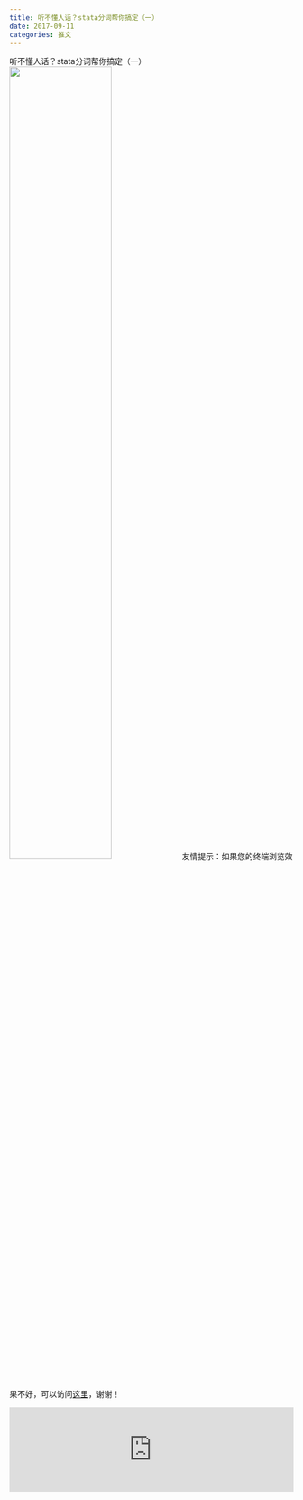 ```yaml
---
title: 听不懂人话？stata分词帮你搞定（一）
date: 2017-09-11
categories: 推文
---
```

听不懂人话？stata分词帮你搞定（一）
<img src="http://mmbiz.qpic.cn/mmbiz_jpg/ACviaWTBFxhbWFrRDFiaMxYnHoRNLVkLdKgosAjte4dH2bzDVibYewQ2mfN5FaqP34Vzdlq2PSCMHo0YQaplMNHXA/0?wx_fmt=jpeg" style="width: 60%; height: auto;"/><!--more-->
友情提示：如果您的终端浏览效果不好，可以访问[这里](https://stata-club.github.io/stata_article/2017-09-11.html)，谢谢！
<iframe src="https://stata-club.github.io/stata_article/2017-09-11.html" id="iframepage" frameborder="0" scrolling="no" marginheight="0" marginwidth="0" width="100%" onLoad="iFrameHeight()"></iframe>
<script type="text/javascript" language="javascript">
function iFrameHeight() {
var ifm= document.getElementById("iframepage");
var subWeb = document.frames ? document.frames["iframepage"].document : ifm.contentDocument;   
if(ifm != null && subWeb != null) {
 ifm.height = subWeb.body.scrollHeight;
} 
} 
</script> 
